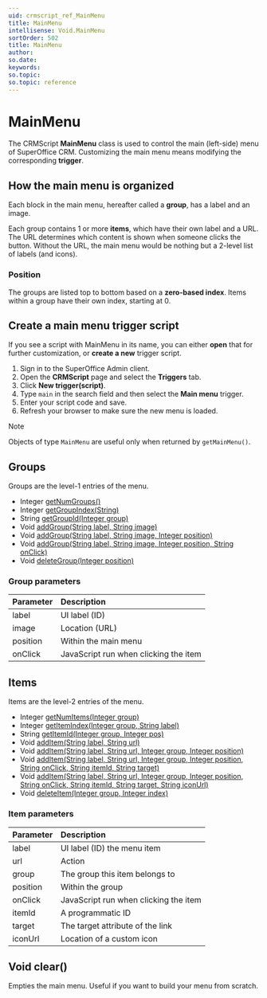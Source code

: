 ```yaml
---
uid: crmscript_ref_MainMenu
title: MainMenu
intellisense: Void.MainMenu
sortOrder: 502
title: MainMenu
author:
so.date:
keywords:
so.topic:
so.topic: reference
---
```


# MainMenu

The CRMScript **MainMenu** class is used to control the main (left-side) menu of SuperOffice CRM. Customizing the main menu means modifying the corresponding **trigger**.

## How the main menu is organized

Each block in the main menu, hereafter called a **group**, has a label and an image.

Each group contains 1 or more **items**, which have their own label and a URL. The URL determines which content is shown when someone clicks the button. Without the URL, the main menu would be nothing but a 2-level list of labels (and icons).

### Position

The groups are listed top to bottom based on a **zero-based index**. Items within a group have their own index, starting at 0.

## Create a main menu trigger script

If you see a script with MainMenu in its name, you can either **open** that for further customization, or **create a new** trigger script.

1. Sign in to the SuperOffice Admin client.
2. Open the **CRMScript** page and select the **Triggers** tab.
3. Click **New trigger(script)**.
4. Type `main` in the search field and then select the **Main menu** trigger.
5. Enter your script code and save.
6. Refresh your browser to make sure the new menu is loaded.

> [!NOTE]
> Objects of type `MainMenu` are useful only when returned by `getMainMenu()`.

## Groups

Groups are the level-1 entries of the menu.

* Integer [getNumGroups()][1]
* Integer [getGroupIndex(String)][2]
* String [getGroupId(Integer group)][3]
* Void [addGroup(String label, String image)][4]
* Void [addGroup(String label, String image, Integer position)][4]
* Void [addGroup(String label, String image, Integer position, String onClick)][4]
* Void [deleteGroup(Integer position)][7]

### Group parameters

| Parameter | Description                           |
|:----------|:--------------------------------------|
| label     | UI label (ID)                         |
| image     | Location (URL)                        |
| position  | Within the main menu                  |
| onClick   | JavaScript run when clicking the item |

## Items

Items are the level-2 entries of the menu.

* Integer [getNumItems(Integer group)][8]
* Integer [getItemIndex(Integer group, String label)][9]
* String [getItemId(Integer group, Integer pos)][10]
* Void [addItem(String label, String url)][11]
* Void [addItem(String label, String url, Integer group, Integer position)][11]
* Void [addItem(String label, String url, Integer group, Integer position, String onClick, String itemId, String target)][11]
* Void [addItem(String label, String url, Integer group, Integer position, String onClick, String itemId, String target, String iconUrl)][11]
* Void [deleteItem(Integer group, Integer index)][15]

### Item parameters

| Parameter | Description                           |
|:----------|:--------------------------------------|
| label     | UI label (ID) the menu item           |
| url       | Action                                |
| group     | The group this item belongs to        |
| position  | Within the group                      |
| onClick   | JavaScript run when clicking the item |
| itemId    | A programmatic ID                     |
| target    | The target attribute of the link      |
| iconUrl   | Location of a custom icon             |

## Void clear()

Empties the main menu. Useful if you want to build your menu from scratch.

<!-- Referenced links -->
[1]: getnumgroups.md
[2]: getgroupindex.md
[3]: getgroupid.md
[4]: addgroup.md
[7]: deletegroup.md
[8]: getnumitems.md
[9]: getitemindex.md
[10]: getitemid.md
[11]: additem.md
[15]: deleteitem.md
